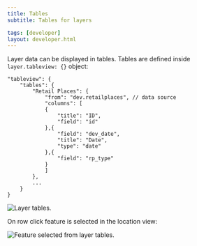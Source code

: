 ```yaml
---
title: Tables
subtitle: Tables for layers

tags: [developer]
layout: developer.html
---
```


Layer data can be displayed in tables. Tables are defined inside `layer.tableview: {}` object:

```text
"tableview": {
	"tables": {
	    "Retail Places": {
	    	"from": "dev.retailplaces", // data source
	    	"columns": [
	    	{
	    		"title": "ID",
	    		"field": "id"
	    	},{
	    		"field": "dev_date",
	    		"title": "Date",
	    		"type": "date"
	    	},{
	    		"field": "rp_type"
	    	}
	    	]
	    },
	    ...
	}
}
```

![Layer tables.](../../../assets/img/tableview_tables_1.png)

On row click feature is selected in the location view:

![Feature selected from layer tables.](../../../assets/img/tableview_tables_2.png)
